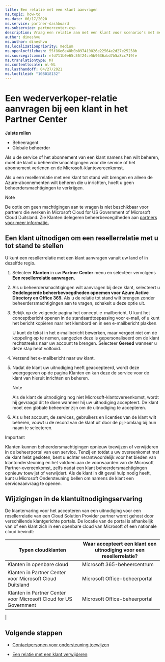 ```yaml
---
title: Een relatie met een klant aanvragen
ms.topic: how-to
ms.date: 06/17/2020
ms.service: partner-dashboard
ms.subservice: partnercenter-csp
description: Vraag een relatie aan met een klant voor scenario's met meerdere partners of als uw gedelegeerde beheerdersbevoegdheden voor een klant moeten worden hersteld.
author: dineshvu
ms.author: dineshvu
ms.localizationpriority: medium
ms.openlocfilehash: 55f86e6e48b0b897410826e22564e2d27e25258b
ms.sourcegitcommit: efd711b0e65c55f24ce5b9636abd7b5a8cc719fe
ms.translationtype: MT
ms.contentlocale: nl-NL
ms.lasthandoff: 04/27/2021
ms.locfileid: "108018132"
---
```

# <a name="how-to-request-a-reseller-relationship-from-a-customer-in-partner-center"></a>Een wederverkoper-relatie aanvragen bij een klant in het Partner Center

**Juiste rollen**

- Beheeragent
- Globale beheerder

Als u de service of het abonnement van een klant namens hen wilt beheren, moet de klant u beheerdersmachtigingen voor die service of het abonnement verlenen en de Microsoft-klantovereenkomst.

Als u een resellerrelatie met een klant tot stand wilt brengen en alleen de Azure-abonnementen wilt beheren die u inrichten, hoeft u geen beheerdersmachtigingen te verkrijgen.

>[!NOTE] 
>De optie om geen machtigingen aan te vragen is niet beschikbaar voor partners die werken in Microsoft Cloud for US Government of Microsoft Cloud Duitsland. Zie Klanten delegeren beheerbevoegdheden aan [partners voor meer informatie.](customers-revoke-admin-privileges.md)

## <a name="invite-a-customer-to-establish-a-reseller-relationship-with-you"></a>Een klant uitnodigen om een resellerrelatie met u tot stand te stellen

U kunt een resellerrelatie met een klant aanvragen vanuit uw land of in dezelfde regio.

1. Selecteer **Klanten** in uw **Partner Center** menu en selecteer vervolgens **Een resellerrelatie aanvragen.**

2. Als u beheerdersmachtigingen wilt aanvragen bij deze klant, selecteert u **Gedelegeerde beheerbevoegdheden opnemen voor Azure Active Directory en Office 365.** Als u de relatie tot stand wilt brengen zonder beheerdersmachtigingen aan te vragen, schakelt u deze optie uit.

3. Bekijk op de volgende pagina het concept-e-mailbericht. U kunt het conceptbericht openen in de standaardtoepassing voor e-mail, of u kunt het bericht kopiëren naar het klembord en in een e-mailbericht plakken.

   U kunt de tekst in het e-mailbericht bewerken, maar vergeet niet om de koppeling op te nemen, aangezien deze is gepersonaliseerd om de klant rechtstreeks naar uw account te brengen. Selecteer **Gereed** wanneer u deze stap hebt voltooid.

4. Verzend het e-mailbericht naar uw klant.

5. Nadat de klant uw uitnodiging heeft geaccepteerd,  wordt deze weergegeven op de pagina Klanten en kan deze de service voor de klant van hieruit inrichten en beheren.

   > [!NOTE]
   > Als de klant de uitnodiging nog niet Microsoft-klantovereenkomst, wordt hij gevraagd dit te doen wanneer hij uw uitnodiging accepteert. De klant moet een globale beheerder zijn om de uitnodiging te accepteren.

6. Als u het account, de services, gebruikers en licenties van de klant wilt beheren, vouwt u de record van de klant uit door de pijl-omlaag bij hun naam te selecteren.

> [!IMPORTANT]  
> Klanten kunnen beheerdersmachtigingen opnieuw toewijzen of verwijderen in de beheerportal van een service. Tenzij en totdat u uw overeenkomst met de klant hebt gesloten, bent u echter verantwoordelijk voor het bieden van klantondersteuning en het voldoen aan de voorwaarden van de Microsoft Partner-overeenkomst, zelfs nadat een klant beheerdersmachtigingen opnieuw toewijst of verwijdert. Als de klant in dit geval hulp nodig heeft, kunt u Microsoft Ondersteuning bellen om namens de klant een serviceaanvraag te openen.

## <a name="changes-to-the-customer-invitation-experience"></a>Wijzigingen in de klantuitnodigingservaring

De klantervaring voor het accepteren van een uitnodiging voor een resellerrelatie van een Cloud Solution Provider partner wordt gehost door verschillende klantgerichte portals. De locatie van de portal is afhankelijk van of een klant zich in een openbare cloud van Microsoft of een nationale cloud bevindt:

|Typen cloudklanten  | Waar accepteert een klant een uitnodiging voor een resellerrelatie? |
|---------|---------
| Klanten in openbare cloud | Microsoft 365-beheercentrum |
| Klanten in Partner Center voor Microsoft Cloud Duitsland | Microsoft Office-beheerportal |
| Klanten in Partner Center voor Microsoft Cloud for US Government | Microsoft Office-beheerportal |
|

## <a name="next-steps"></a>Volgende stappen

- [Contactpersonen voor ondersteuning toewijzen](assign-support-contacts.md)

- [Een relatie met een klant verwijderen](remove-a-relationship.md)
